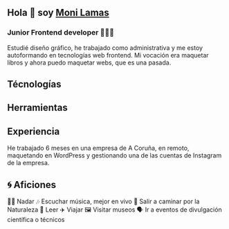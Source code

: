 ## Hola 👋 soy [Moni Lamas](https://monilamas.netlify.app/)


### Junior Frontend developer 👩🏼‍💻
Estudié diseño gráfico, he trabajado como administrativa y me estoy autoformando en tecnologías web frontend. Mi vocación era maquetar libros y ahora puedo maquetar webs, que es una pasada.

## Técnologías


## Herramientas


## Experiencia 
He trabajado 6 meses en una empresa de A Coruña, en remoto, maquetando en WordPress y gestionando una de las cuentas de Instagram de la empresa.

## :cyclone: Aficiones
🏊‍♀️ Nadar
:notes: Escuchar música, mejor en vivo
🌲 Salir a caminar por la Naturaleza
📗 Leer 
✈️ Viajar
🖼 Visitar museos
🗣 Ir a eventos de divulgación científica o técnicos






